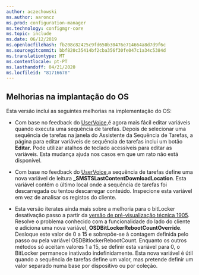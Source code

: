 ```yaml
---
author: aczechowski
ms.author: aaroncz
ms.prod: configuration-manager
ms.technology: configmgr-core
ms.topic: include
ms.date: 06/12/2019
ms.openlocfilehash: fb208c82425c9fd650b30476e714664a8d7d9f6c
ms.sourcegitcommit: bbf820c35414bf2cba356f30fe047c1a34c5384d
ms.translationtype: MT
ms.contentlocale: pt-PT
ms.lasthandoff: 04/21/2020
ms.locfileid: "81716678"
---
```

## <a name="improvements-to-os-deployment"></a><a name="bkmk_osd"></a>Melhorias na implantação do OS

Esta versão inclui as seguintes melhorias na implementação do OS:

- Com base no feedback do [UserVoice,](https://configurationmanager.uservoice.com/forums/300492-ideas/suggestions/18751582-keyboard-support-for-edit-task-sequence-variables)é agora mais fácil editar variáveis quando executa uma sequência de tarefas. Depois de selecionar uma sequência de tarefas na janela do Assistente da Sequência de Tarefas, a página para editar variáveis de sequência de tarefas inclui um botão **Editar.** Pode utilizar atalhos de teclado acessíveis para editar as variáveis. Esta mudança ajuda nos casos em que um rato não está disponível.<!-- 4668846 -->

- Com base no feedback do [UserVoice,](https://configurationmanager.uservoice.com/forums/300492-ideas/suggestions/20172811-display-what-distribution-point-is-being-used-duri)a sequência de tarefas define uma nova variável de leitura **_SMSTSLastContentDownloadLocation**. Esta variável contém o último local onde a sequência de tarefas foi descarregada ou tentou descarregar conteúdo. Inspecione esta variável em vez de analisar os registos do cliente.<!-- 2840337 -->

- Esta versão iterates ainda mais sobre a melhoria para o bitLocker desativação passo a partir da [versão de pré-visualização técnica 1905](../../technical-preview-1905.md#bkmk_osd). Resolve o problema conhecido com a funcionalidade do lado do cliente e adiciona uma nova variável, **OSDBitLockerRebootCountOverride**. Desloque este valor de 0 a 15 e sobrepõe-se à contagem definida pelo passo ou pela variável OSDBitlockerRebootCount. Enquanto os outros métodos só aceitam valores 1 a 15, se definir esta variável para 0, o BitLocker permanece inativado indefinidamente. Esta nova variável é útil quando a sequência de tarefas define um valor, mas pretende definir um valor separado numa base por dispositivo ou por coleção.<!-- 4512937 -->
